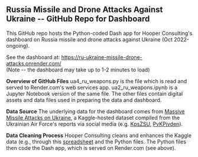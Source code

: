 ## Russia Missile and Drone Attacks Against Ukraine -- GitHub Repo for Dashboard

This GitHub repo hosts the Python-coded Dash app for Hooper Consulting's dashboard on Russia missile and drone attacks against Ukraine (Oct 2022-ongoing).

See the dashboard at: https://ru-ukraine-missile-drone-attacks.onrender.com/
<br> (Note -- the dashboard may take up to 1-2 minutes to load)

**Overview of GitHub Files**
ua4_ru_weapons.py is the file which is read and served to Render.com's web services app.
ua2_ru_weapons.ipynb is a Jupyter Notebook version of the same file.
The other files contain digital assets and data files used in preparing the data and dashboard.

**Data Source**
The underlying data for the dashboard comes from [Massive Missile Attacks on Ukraine](https://www.kaggle.com/datasets/piterfm/massive-missile-attacks-on-ukraine),
a Kaggle-hosted dataset compiled from the Ukrainian Air Force's reports via social media (e.g. [KpsZSU](https://facebook.com/kpszsu), [PvKPivden](https://facebook.com/PvKPivden)).

**Data Cleaning Process**
Hooper Consulting cleans and enhances the Kaggle data (e.g., through this [spreadsheet](https://docs.google.com/spreadsheets/d/1Zs705hRN7HfUOOhTZN2nNIPB6SAeKaxU1AQAkGZinzk/edit?usp=sharing)
and the Python files. The Python files then code the Dash app, which is served on Render.com (see above).
